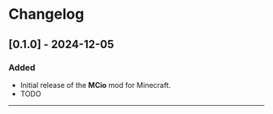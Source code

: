 # Changelog

## [0.1.0] - 2024-12-05
### Added
- Initial release of the **MCio** mod for Minecraft.
- TODO

---
